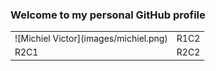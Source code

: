 ### Welcome to my personal GitHub profile

<table>
<tr><td>![Michiel Victor](images/michiel.png)</td><td>R1C2</td></tr>
<tr><td>R2C1</td><td>R2C2</td></tr>
</table>

